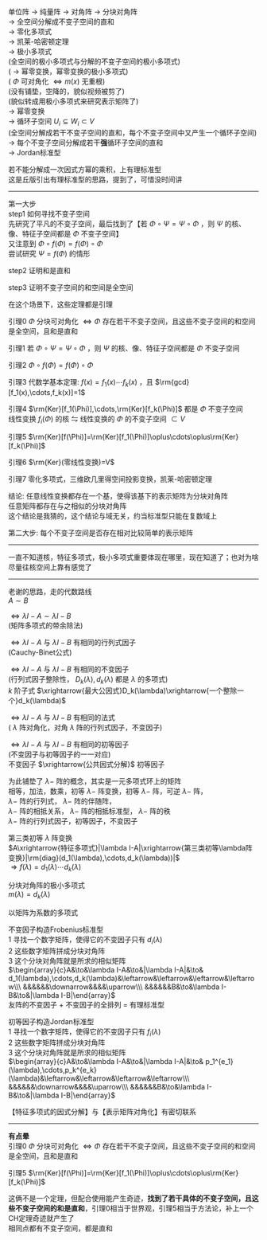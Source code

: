 单位阵 $\to$ 纯量阵 $\to$ 对角阵 $\to$ 分块对角阵  
$\to$ 全空间分解成不变子空间的直和  
$\to$ 零化多项式  
$\to$ 凯莱-哈密顿定理  
$\to$ 极小多项式  
(全空间的极小多项式与分解的不变子空间的极小多项式)  
( $\to$ 幂零变换，幂零变换的极小多项式)  
( $\Phi$ 可对角化 $\iff m(x)$ 无重根)  
(没有铺垫，空降的，貌似视频被剪了)  
(貌似转成用极小多项式来研究表示矩阵了)  
$\to$ 幂零变换  
$\to$ 循环子空间 $U_i\subseteq W_i\subset V$  
(全空间分解成若干不变子空间的直和，每个不变子空间中又产生一个循环子空间)  
$\to$ 每个不变子空间分解成若干**强**循环子空间的直和  
$\to$ Jordan标准型  
  
若不能分解成一次因式方幂的乘积，上有理标准型  
这是丘版引出有理标准型的思路，提到了，可惜没时间讲  
  
---  
  
第一大步  
step1 如何寻找不变子空间  
先研究了平凡的不变子空间，最后找到了【若 $\Phi\circ\Psi=\Psi\circ\Phi$ ，则 $\Psi$ 的核、像、特征子空间都是 $\Phi$ 不变子空间】  
又注意到 $\Phi\circ f(\Phi)=f(\Phi)\circ\Phi$  
尝试研究 $\Psi=f(\Phi)$ 的情形  
  
step2 证明和是直和  
  
step3 证明不变子空间的和空间是全空间  
  
在这个场景下，这些定理都是引理  
  
引理0  $\Phi$ 分块可对角化 $\iff\Phi$ 存在若干不变子空间，且这些不变子空间的和空间是全空间，且和是直和  
  
引理1 若 $\Phi\circ\Psi=\Psi\circ\Phi$ ，则 $\Psi$ 的核、像、特征子空间都是 $\Phi$ 不变子空间  
  
引理2  $\Phi\circ f(\Phi)=f(\Phi)\circ\Phi$  
  
引理3 代数学基本定理:  $f(x)=f_1(x)\cdots f_k(x)$ ，且 $\rm{gcd}[f_1(x),\cdots,f_k(x)]=1$  
  
引理4  $\rm{Ker}[f_1(\Phi)],\cdots,\rm{Ker}[f_k(\Phi)]$ 都是 $\Phi$ 不变子空间  
线性变换 $f_i(\Phi)$ 的核 $\leftrightharpoons$ 线性变换的 $\Phi$ 的不变子空间 $\subset V$  
  
  
引理5  $\rm{Ker}[f(\Phi)]=\rm{Ker}[f_1(\Phi)]\oplus\cdots\oplus\rm{Ker}[f_k(\Phi)]$  
  
引理6  $\rm{Ker}(零线性变换)=V$  
  
引理7 零化多项式，三维欧几里得空间投影变换，凯莱-哈密顿定理  
  
结论: 任意线性变换都存在一个基，使得该基下的表示矩阵为分块对角阵  
任意矩阵都存在与之相似的分块对角阵  
这个结论是我猜的，这个结论与域无关，约当标准型只能在复数域上  
  
第二大步: 每个不变子空间是否存在相对比较简单的表示矩阵  
  
---  
  
一直不知道核，特征多项式，极小多项式重要体现在哪里，现在知道了；也对为啥尽量往核空间上靠有感觉了  
  
---  
  
老谢的思路，走的代数路线  
$A\sim B$  
  
$\iff\lambda I-A\sim\lambda I-B$  
(矩阵多项式的带余除法)  
  
$\iff\lambda I-A$ 与 $\lambda I-B$ 有相同的行列式因子  
(Cauchy-Binet公式)  
  
$\iff\lambda I-A$ 与 $\lambda I-B$ 有相同的不变因子  
(行列式因子整除性， $D_k(\lambda),d_k(\lambda)$ 都是 $\lambda$ 的多项式)  
$k$ 阶子式 $\xrightarrow{最大公因式}D_k(\lambda)\xrightarrow{一个整除一个}d_k(\lambda)$  
  
$\iff\lambda I-A$ 与 $\lambda I-B$ 有相同的法式  
( $\lambda$ 阵对角化，对角 $\lambda$ 阵的行列式因子，不变因子)  
  
$\iff\lambda I-A$ 与 $\lambda I-B$ 有相同的初等因子  
(不变因子与初等因子的一一对应)  
不变因子 $\xrightarrow{公共因式分解}$ 初等因子  
  
为此铺垫了 $\lambda-$ 阵的概念，其实是一元多项式环上的矩阵  
相等，加法，数乘，初等 $\lambda-$ 阵变换，初等 $\lambda-$ 阵，可逆 $\lambda-$ 阵，  
$\lambda-$ 阵的行列式， $\lambda-$ 阵的伴随阵，  
$\lambda-$ 阵的相抵关系， $\lambda-$ 阵的相抵标准型， $\lambda-$ 阵的秩  
$\lambda-$ 阵的行列式因子，初等因子，不变因子  
  
第三类初等 $\lambda$ 阵变换  
$A\xrightarrow{特征多项式}|\lambda I-A|\xrightarrow{第三类初等\lambda阵变换}|\rm{diag}(d_1(\lambda),\cdots,d_k(\lambda))|$  
$\Rightarrow f(\lambda)=d_1(\lambda)\cdots d_k(\lambda)$  
  
分块对角阵的极小多项式  
$m(\lambda)=d_k(\lambda)$  
  
以矩阵为系数的多项式  
  
不变因子构造Frobenius标准型  
1 寻找一个数字矩阵，使得它的不变因子只有 $d_i(\lambda)$  
2 这些数字矩阵拼成分块对角阵  
3 这个分块对角阵就是所求的相似矩阵  
$\begin{array}{c}A&\to&\lambda I-A&\to&|\lambda I-A|&\to& d_1(\lambda),\cdots,d_k(\lambda)&\leftarrow&\leftarrow&\leftarrow&\leftarrow\\\ &&&&&&\downarrow&&&&\uparrow\\\ &&&&&&B&\to&\lambda I-B&\to&|\lambda I-B|\end{array}$  
友阵的不变因子 $+$ 不变因子的全排列 $=$ 有理标准型  
  
初等因子构造Jordan标准型  
1 寻找一个数字矩阵，使得它的不变因子只有 $f_i(\lambda)$  
2 这些数字矩阵拼成分块对角阵  
3 这个分块对角阵就是所求的相似矩阵  
$\begin{array}{c}A&\to&\lambda I-A&\to&|\lambda I-A|&\to& p_1^{e_1}(\lambda),\cdots,p_k^{e_k}(\lambda)&\leftarrow&\leftarrow&\leftarrow&\leftarrow\\\ &&&&&&\downarrow&&&&\uparrow\\\ &&&&&&B&\to&\lambda I-B&\to&|\lambda I-B|\end{array}$  
  
【特征多项式的因式分解】与【表示矩阵对角化】有密切联系  
  
---  
  
**有点晕**  
引理0  $\Phi$ 分块可对角化 $\iff\Phi$ 存在若干不变子空间，且这些不变子空间的和空间是全空间，且和是直和  
  
引理5  $\rm{Ker}[f(\Phi)]=\rm{Ker}[f_1(\Phi)]\oplus\cdots\oplus\rm{Ker}[f_k(\Phi)]$  
  
这俩不是一个定理，但配合使用能产生奇迹，**找到了若干具体的不变子空间，且这些不变子空间的和是直和**，引理0相当于世界观，引理5相当于方法论，补上一个CH定理奇迹就产生了  
相同点都有不变子空间，都是直和  
